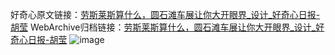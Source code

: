好奇心原文链接：[劳斯莱斯算什么，圆石滩车展让你大开眼界_设计_好奇心日报-胡莹](https://www.qdaily.com/articles/1849.html)
WebArchive归档链接：[劳斯莱斯算什么，圆石滩车展让你大开眼界_设计_好奇心日报-胡莹](http://web.archive.org/web/20190623150043/https://www.qdaily.com/articles/1849.html)
![image](http://ww3.sinaimg.cn/large/007d5XDply1g3v4lhb9mgj30u065wu0x)